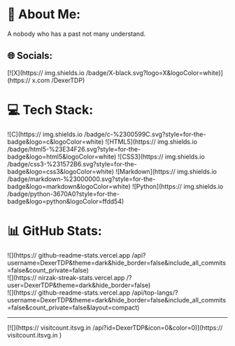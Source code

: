 # 💫 About Me:
A nobody who has a past not many understand.


## 🌐 Socials:
[![X](https://
img.shields.io
/badge/X-black.svg?logo=X&logoColor=white)](https://
x.com
/DexerTDP) 

# 💻 Tech Stack:
![C](https://
img.shields.io
/badge/c-%2300599C.svg?style=for-the-badge&logo=c&logoColor=white) ![HTML5](https://
img.shields.io
/badge/html5-%23E34F26.svg?style=for-the-badge&logo=html5&logoColor=white) ![CSS3](https://
img.shields.io
/badge/css3-%231572B6.svg?style=for-the-badge&logo=css3&logoColor=white) ![Markdown](https://
img.shields.io
/badge/markdown-%23000000.svg?style=for-the-badge&logo=markdown&logoColor=white) ![Python](https://
img.shields.io
/badge/python-3670A0?style=for-the-badge&logo=python&logoColor=ffdd54)
# 📊 GitHub Stats:
![](https://
github-readme-stats.vercel.app
/api?username=DexerTDP&theme=dark&hide_border=false&include_all_commits=false&count_private=false)<br/>
![](https://
nirzak-streak-stats.vercel.app
/?user=DexerTDP&theme=dark&hide_border=false)<br/>
![](https://
github-readme-stats.vercel.app
/api/top-langs/?username=DexerTDP&theme=dark&hide_border=false&include_all_commits=false&count_private=false&layout=compact)

---
[![](https://
visitcount.itsvg.in
/api?id=DexerTDP&icon=0&color=0)](https://
visitcount.itsvg.in
)

<!-- Proudly created with GPRM ( https://
gprm.itsvg.in
 ) -->
